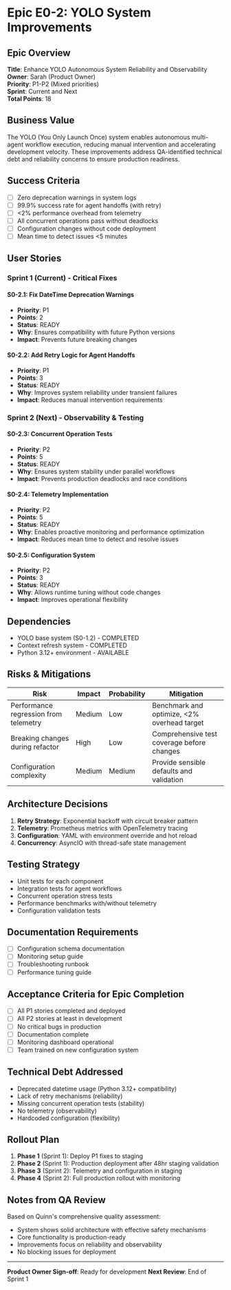 # Epic E0-2: YOLO System Improvements

## Epic Overview
**Title**: Enhance YOLO Autonomous System Reliability and Observability  
**Owner**: Sarah (Product Owner)  
**Priority**: P1-P2 (Mixed priorities)  
**Sprint**: Current and Next  
**Total Points**: 18  

## Business Value
The YOLO (You Only Launch Once) system enables autonomous multi-agent workflow execution, reducing manual intervention and accelerating development velocity. These improvements address QA-identified technical debt and reliability concerns to ensure production readiness.

## Success Criteria
- [ ] Zero deprecation warnings in system logs
- [ ] 99.9% success rate for agent handoffs (with retry)
- [ ] <2% performance overhead from telemetry
- [ ] All concurrent operations pass without deadlocks
- [ ] Configuration changes without code deployment
- [ ] Mean time to detect issues <5 minutes

## User Stories

### Sprint 1 (Current) - Critical Fixes

#### S0-2.1: Fix DateTime Deprecation Warnings
- **Priority**: P1
- **Points**: 2
- **Status**: READY
- **Why**: Ensures compatibility with future Python versions
- **Impact**: Prevents future breaking changes

#### S0-2.2: Add Retry Logic for Agent Handoffs
- **Priority**: P1
- **Points**: 3
- **Status**: READY
- **Why**: Improves system reliability under transient failures
- **Impact**: Reduces manual intervention requirements

### Sprint 2 (Next) - Observability & Testing

#### S0-2.3: Concurrent Operation Tests
- **Priority**: P2
- **Points**: 5
- **Status**: READY
- **Why**: Ensures system stability under parallel workflows
- **Impact**: Prevents production deadlocks and race conditions

#### S0-2.4: Telemetry Implementation
- **Priority**: P2
- **Points**: 5
- **Status**: READY
- **Why**: Enables proactive monitoring and performance optimization
- **Impact**: Reduces mean time to detect and resolve issues

#### S0-2.5: Configuration System
- **Priority**: P2
- **Points**: 3
- **Status**: READY
- **Why**: Allows runtime tuning without code changes
- **Impact**: Improves operational flexibility

## Dependencies
- YOLO base system (S0-1.2) - COMPLETED
- Context refresh system - COMPLETED
- Python 3.12+ environment - AVAILABLE

## Risks & Mitigations
| Risk | Impact | Probability | Mitigation |
|------|--------|-------------|------------|
| Performance regression from telemetry | Medium | Low | Benchmark and optimize, <2% overhead target |
| Breaking changes during refactor | High | Low | Comprehensive test coverage before changes |
| Configuration complexity | Medium | Medium | Provide sensible defaults and validation |

## Architecture Decisions
1. **Retry Strategy**: Exponential backoff with circuit breaker pattern
2. **Telemetry**: Prometheus metrics with OpenTelemetry tracing
3. **Configuration**: YAML with environment override and hot reload
4. **Concurrency**: AsyncIO with thread-safe state management

## Testing Strategy
- Unit tests for each component
- Integration tests for agent workflows
- Concurrent operation stress tests
- Performance benchmarks with/without telemetry
- Configuration validation tests

## Documentation Requirements
- [ ] Configuration schema documentation
- [ ] Monitoring setup guide
- [ ] Troubleshooting runbook
- [ ] Performance tuning guide

## Acceptance Criteria for Epic Completion
- [ ] All P1 stories completed and deployed
- [ ] All P2 stories at least in development
- [ ] No critical bugs in production
- [ ] Documentation complete
- [ ] Monitoring dashboard operational
- [ ] Team trained on new configuration system

## Technical Debt Addressed
- Deprecated datetime usage (Python 3.12+ compatibility)
- Lack of retry mechanisms (reliability)
- Missing concurrent operation tests (stability)
- No telemetry (observability)
- Hardcoded configuration (flexibility)

## Rollout Plan
1. **Phase 1** (Sprint 1): Deploy P1 fixes to staging
2. **Phase 2** (Sprint 1): Production deployment after 48hr staging validation
3. **Phase 3** (Sprint 2): Telemetry and configuration in staging
4. **Phase 4** (Sprint 2): Full production rollout with monitoring

## Notes from QA Review
Based on Quinn's comprehensive quality assessment:
- System shows solid architecture with effective safety mechanisms
- Core functionality is production-ready
- Improvements focus on reliability and observability
- No blocking issues for deployment

---

**Product Owner Sign-off**: Ready for development
**Next Review**: End of Sprint 1
